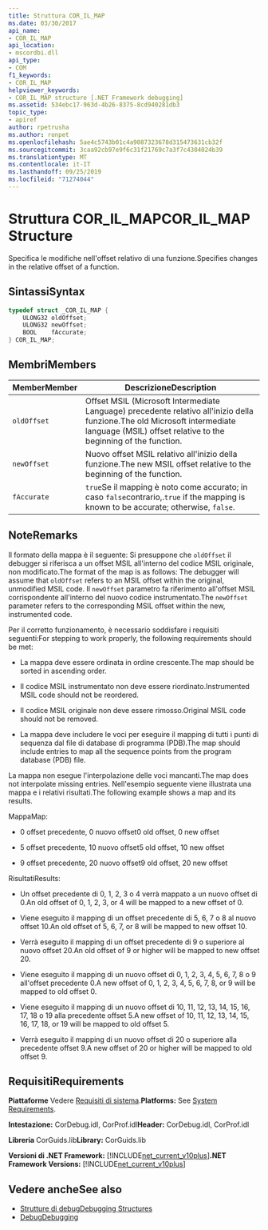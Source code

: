 ```yaml
---
title: Struttura COR_IL_MAP
ms.date: 03/30/2017
api_name:
- COR_IL_MAP
api_location:
- mscordbi.dll
api_type:
- COM
f1_keywords:
- COR_IL_MAP
helpviewer_keywords:
- COR_IL_MAP structure [.NET Framework debugging]
ms.assetid: 534ebc17-963d-4b26-8375-8cd940281db3
topic_type:
- apiref
author: rpetrusha
ms.author: ronpet
ms.openlocfilehash: 5ae4c5743b01c4a9087323678d315473631cb32f
ms.sourcegitcommit: 3caa92cb97e9f6c31f21769c7a3f7c4304024b39
ms.translationtype: MT
ms.contentlocale: it-IT
ms.lasthandoff: 09/25/2019
ms.locfileid: "71274044"
---
```

# <a name="cor_il_map-structure"></a><span data-ttu-id="5f8b4-102">Struttura COR_IL_MAP</span><span class="sxs-lookup"><span data-stu-id="5f8b4-102">COR_IL_MAP Structure</span></span>
<span data-ttu-id="5f8b4-103">Specifica le modifiche nell'offset relativo di una funzione.</span><span class="sxs-lookup"><span data-stu-id="5f8b4-103">Specifies changes in the relative offset of a function.</span></span>  
  
## <a name="syntax"></a><span data-ttu-id="5f8b4-104">Sintassi</span><span class="sxs-lookup"><span data-stu-id="5f8b4-104">Syntax</span></span>  
  
```cpp  
typedef struct _COR_IL_MAP {  
    ULONG32 oldOffset;   
    ULONG32 newOffset;   
    BOOL    fAccurate;  
} COR_IL_MAP;  
```  
  
## <a name="members"></a><span data-ttu-id="5f8b4-105">Membri</span><span class="sxs-lookup"><span data-stu-id="5f8b4-105">Members</span></span>  
  
|<span data-ttu-id="5f8b4-106">Member</span><span class="sxs-lookup"><span data-stu-id="5f8b4-106">Member</span></span>|<span data-ttu-id="5f8b4-107">Descrizione</span><span class="sxs-lookup"><span data-stu-id="5f8b4-107">Description</span></span>|  
|------------|-----------------|  
|`oldOffset`|<span data-ttu-id="5f8b4-108">Offset MSIL (Microsoft Intermediate Language) precedente relativo all'inizio della funzione.</span><span class="sxs-lookup"><span data-stu-id="5f8b4-108">The old Microsoft intermediate language (MSIL) offset relative to the beginning of the function.</span></span>|  
|`newOffset`|<span data-ttu-id="5f8b4-109">Nuovo offset MSIL relativo all'inizio della funzione.</span><span class="sxs-lookup"><span data-stu-id="5f8b4-109">The new MSIL offset relative to the beginning of the function.</span></span>|  
|`fAccurate`|<span data-ttu-id="5f8b4-110">`true`Se il mapping è noto come accurato; in caso `false`contrario,.</span><span class="sxs-lookup"><span data-stu-id="5f8b4-110">`true` if the mapping is known to be accurate; otherwise, `false`.</span></span>|  
  
## <a name="remarks"></a><span data-ttu-id="5f8b4-111">Note</span><span class="sxs-lookup"><span data-stu-id="5f8b4-111">Remarks</span></span>  
 <span data-ttu-id="5f8b4-112">Il formato della mappa è il seguente: Si presuppone che `oldOffset` il debugger si riferisca a un offset MSIL all'interno del codice MSIL originale, non modificato.</span><span class="sxs-lookup"><span data-stu-id="5f8b4-112">The format of the map is as follows: The debugger will assume that `oldOffset` refers to an MSIL offset within the original, unmodified MSIL code.</span></span> <span data-ttu-id="5f8b4-113">Il `newOffset` parametro fa riferimento all'offset MSIL corrispondente all'interno del nuovo codice instrumentato.</span><span class="sxs-lookup"><span data-stu-id="5f8b4-113">The `newOffset` parameter refers to the corresponding MSIL offset within the new, instrumented code.</span></span>  
  
 <span data-ttu-id="5f8b4-114">Per il corretto funzionamento, è necessario soddisfare i requisiti seguenti:</span><span class="sxs-lookup"><span data-stu-id="5f8b4-114">For stepping to work properly, the following requirements should be met:</span></span>  
  
- <span data-ttu-id="5f8b4-115">La mappa deve essere ordinata in ordine crescente.</span><span class="sxs-lookup"><span data-stu-id="5f8b4-115">The map should be sorted in ascending order.</span></span>  
  
- <span data-ttu-id="5f8b4-116">Il codice MSIL instrumentato non deve essere riordinato.</span><span class="sxs-lookup"><span data-stu-id="5f8b4-116">Instrumented MSIL code should not be reordered.</span></span>  
  
- <span data-ttu-id="5f8b4-117">Il codice MSIL originale non deve essere rimosso.</span><span class="sxs-lookup"><span data-stu-id="5f8b4-117">Original MSIL code should not be removed.</span></span>  
  
- <span data-ttu-id="5f8b4-118">La mappa deve includere le voci per eseguire il mapping di tutti i punti di sequenza dal file di database di programma (PDB).</span><span class="sxs-lookup"><span data-stu-id="5f8b4-118">The map should include entries to map all the sequence points from the program database (PDB) file.</span></span>  
  
 <span data-ttu-id="5f8b4-119">La mappa non esegue l'interpolazione delle voci mancanti.</span><span class="sxs-lookup"><span data-stu-id="5f8b4-119">The map does not interpolate missing entries.</span></span> <span data-ttu-id="5f8b4-120">Nell'esempio seguente viene illustrata una mappa e i relativi risultati.</span><span class="sxs-lookup"><span data-stu-id="5f8b4-120">The following example shows a map and its results.</span></span>  
  
 <span data-ttu-id="5f8b4-121">Mappa</span><span class="sxs-lookup"><span data-stu-id="5f8b4-121">Map:</span></span>  
  
- <span data-ttu-id="5f8b4-122">0 offset precedente, 0 nuovo offset</span><span class="sxs-lookup"><span data-stu-id="5f8b4-122">0 old offset, 0 new offset</span></span>  
  
- <span data-ttu-id="5f8b4-123">5 offset precedente, 10 nuovo offset</span><span class="sxs-lookup"><span data-stu-id="5f8b4-123">5 old offset, 10 new offset</span></span>  
  
- <span data-ttu-id="5f8b4-124">9 offset precedente, 20 nuovo offset</span><span class="sxs-lookup"><span data-stu-id="5f8b4-124">9 old offset, 20 new offset</span></span>  
  
 <span data-ttu-id="5f8b4-125">Risultati</span><span class="sxs-lookup"><span data-stu-id="5f8b4-125">Results:</span></span>  
  
- <span data-ttu-id="5f8b4-126">Un offset precedente di 0, 1, 2, 3 o 4 verrà mappato a un nuovo offset di 0.</span><span class="sxs-lookup"><span data-stu-id="5f8b4-126">An old offset of 0, 1, 2, 3, or 4 will be mapped to a new offset of 0.</span></span>  
  
- <span data-ttu-id="5f8b4-127">Viene eseguito il mapping di un offset precedente di 5, 6, 7 o 8 al nuovo offset 10.</span><span class="sxs-lookup"><span data-stu-id="5f8b4-127">An old offset of 5, 6, 7, or 8 will be mapped to new offset 10.</span></span>  
  
- <span data-ttu-id="5f8b4-128">Verrà eseguito il mapping di un offset precedente di 9 o superiore al nuovo offset 20.</span><span class="sxs-lookup"><span data-stu-id="5f8b4-128">An old offset of 9 or higher will be mapped to new offset 20.</span></span>  
  
- <span data-ttu-id="5f8b4-129">Viene eseguito il mapping di un nuovo offset di 0, 1, 2, 3, 4, 5, 6, 7, 8 o 9 all'offset precedente 0.</span><span class="sxs-lookup"><span data-stu-id="5f8b4-129">A new offset of 0, 1, 2, 3, 4, 5, 6, 7, 8, or 9 will be mapped to old offset 0.</span></span>  
  
- <span data-ttu-id="5f8b4-130">Viene eseguito il mapping di un nuovo offset di 10, 11, 12, 13, 14, 15, 16, 17, 18 o 19 alla precedente offset 5.</span><span class="sxs-lookup"><span data-stu-id="5f8b4-130">A new offset of 10, 11, 12, 13, 14, 15, 16, 17, 18, or 19 will be mapped to old offset 5.</span></span>  
  
- <span data-ttu-id="5f8b4-131">Verrà eseguito il mapping di un nuovo offset di 20 o superiore alla precedente offset 9.</span><span class="sxs-lookup"><span data-stu-id="5f8b4-131">A new offset of 20 or higher will be mapped to old offset 9.</span></span>  
  
## <a name="requirements"></a><span data-ttu-id="5f8b4-132">Requisiti</span><span class="sxs-lookup"><span data-stu-id="5f8b4-132">Requirements</span></span>  
 <span data-ttu-id="5f8b4-133">**Piattaforme** Vedere [Requisiti di sistema](../../get-started/system-requirements.md).</span><span class="sxs-lookup"><span data-stu-id="5f8b4-133">**Platforms:** See [System Requirements](../../get-started/system-requirements.md).</span></span>  
  
 <span data-ttu-id="5f8b4-134">**Intestazione:** CorDebug.idl, CorProf.idl</span><span class="sxs-lookup"><span data-stu-id="5f8b4-134">**Header:** CorDebug.idl, CorProf.idl</span></span>  
  
 <span data-ttu-id="5f8b4-135">**Libreria** CorGuids.lib</span><span class="sxs-lookup"><span data-stu-id="5f8b4-135">**Library:** CorGuids.lib</span></span>  
  
 <span data-ttu-id="5f8b4-136">**Versioni di .NET Framework:** [!INCLUDE[net_current_v10plus](../../../../includes/net-current-v10plus-md.md)]</span><span class="sxs-lookup"><span data-stu-id="5f8b4-136">**.NET Framework Versions:** [!INCLUDE[net_current_v10plus](../../../../includes/net-current-v10plus-md.md)]</span></span>  
  
## <a name="see-also"></a><span data-ttu-id="5f8b4-137">Vedere anche</span><span class="sxs-lookup"><span data-stu-id="5f8b4-137">See also</span></span>

- [<span data-ttu-id="5f8b4-138">Strutture di debug</span><span class="sxs-lookup"><span data-stu-id="5f8b4-138">Debugging Structures</span></span>](debugging-structures.md)
- [<span data-ttu-id="5f8b4-139">Debug</span><span class="sxs-lookup"><span data-stu-id="5f8b4-139">Debugging</span></span>](index.md)
